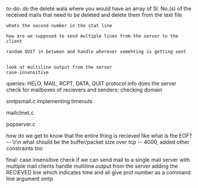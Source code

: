 to-do:
    do the delete wala where you would have an array of Sl. No.(s) of the received mails that need to be deleted and delete them from the text file

    whats the second number in the stat line 
    
    how are we supposed to send multiple lines from the server to the client
    
    random QUIT in between and handle wherever somehting is getting sent


    look at multiline output from the server
    case-insensitive


queries:
    HELO, MAIL, RCPT, DATA, QUIT protocol info
    does the server check for mailboxes of recievers and senders; checking domain



smtpsmail.c
    implementing timeouts

mailclinet.c

popserver.c

how do we get to know that the entire thing is recieved like what is the EOF? -- \r\n
what should be the buffer/packet size over tcp -- 4000, added other constraints too


final:
    case insensitive
    check if we can send mail to a single mail server with multiple mail clients
    handle multiline output from the server
    adding the RECIEVED line which indicates time and all
    give prot number as a command line argument smtp

